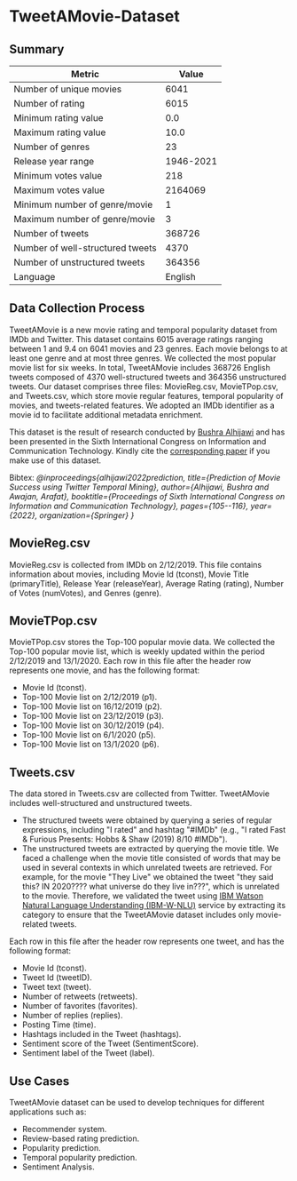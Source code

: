 # TweetAMovie-Dataset

## Summary 

Metric | Value
--- | ---
Number of unique movies                 | 6041
Number of rating                       | 6015
Minimum rating value                    | 0.0
Maximum rating value                    | 10.0
Number of genres                    | 23
Release year range                       | 1946-2021
Minimum votes value      | 218
Maximum votes value      | 2164069
Minimum number of genre/movie | 1
Maximum number of genre/movie | 3
Number of tweets | 368726
Number of well-structured tweets | 4370
Number of unstructured tweets | 364356
Language     | English

## Data Collection Process 

TweetAMovie is a new movie rating and temporal popularity dataset from IMDb and Twitter. This dataset contains 6015 average ratings ranging between 1 and 9.4 on 6041 movies and 23 genres. Each movie belongs to at least one genre and at most three genres. We collected the most popular movie list for six weeks. In total, TweetAMovie includes 368726 English tweets composed of 4370 well-structured tweets and 364356 unstructured tweets. Our dataset comprises three files: MovieReg.csv, MovieTPop.csv, and Tweets.csv, which store movie regular features, temporal popularity of movies, and tweets-related features. We adopted an IMDb identifier as a movie id to facilitate additional metadata enrichment.

This dataset is the result of research conducted by [Bushra Alhijawi](https://scholar.google.com/citations?user=uvyM6rwAAAAJ&hl=ar) and has been presented in the Sixth International Congress on Information and Communication Technology. Kindly cite the [corresponding paper](https://link.springer.com/chapter/10.1007/978-981-16-2377-6_12) if you make use of this dataset. 

Bibtex: *@inproceedings{alhijawi2022prediction,
  title={Prediction of Movie Success using Twitter Temporal Mining},
  author={Alhijawi, Bushra and Awajan, Arafat},
  booktitle={Proceedings of Sixth International Congress on Information and Communication Technology},
  pages={105--116},
  year={2022},
  organization={Springer}
}*

## MovieReg.csv

MovieReg.csv is collected from IMDb on 2/12/2019. This file contains information about movies, including Movie Id (tconst), Movie Title (primaryTitle), Release Year (releaseYear), Average Rating (rating), Number of Votes (numVotes), and Genres (genre).

## MovieTPop.csv

MovieTPop.csv stores the Top-100 popular movie data. We collected the Top-100 popular movie list, which is weekly updated within the period 2/12/2019 and 13/1/2020. Each row in this file after the header row represents one movie, and has the following
format:
- Movie Id (tconst).
- Top-100 Movie list on 2/12/2019 (p1).
- Top-100 Movie list on 16/12/2019 (p2).
- Top-100 Movie list on 23/12/2019 (p3).
- Top-100 Movie list on 30/12/2019 (p4).
- Top-100 Movie list on 6/1/2020 (p5).
- Top-100 Movie list on 13/1/2020 (p6).

## Tweets.csv

The data stored in Tweets.csv are collected from Twitter. TweetAMovie includes well-structured and unstructured tweets. 
- The structured tweets were obtained by querying a series of regular expressions, including "I rated" and hashtag "#IMDb" (e.g., "I rated Fast & Furious Presents: Hobbs & Shaw (2019) 8/10 #IMDb"). 
- The unstructured tweets are extracted by querying the movie title. 
We faced a challenge when the movie title consisted of words that may be used in several contexts in which unrelated tweets are retrieved. For example, for the movie "They Live" we obtained the tweet "they said this? IN 2020???? what universe do they live in???", which is unrelated to the movie. Therefore, we validated the tweet using [IBM Watson Natural Language Understanding (IBM-W-NLU)](https://www.ibm.com/cloud/watson-natural-language-understanding) service by extracting its category to ensure that the TweetAMovie dataset includes only movie-related tweets.

Each row in this file after the header row represents one tweet, and has the following format:
- Movie Id (tconst).
- Tweet Id (tweetID).
- Tweet text (tweet).
- Number of retweets (retweets).
- Number of favorites (favorites).
- Number of replies (replies).
- Posting Time (time).
- Hashtags included in the Tweet (hashtags).
- Sentiment score of the Tweet (SentimentScore).
- Sentiment label of the Tweet (label).

## Use Cases 

TweetAMovie dataset can be used to develop techniques for different applications such as: 
- Recommender system.
- Review-based rating prediction.
- Popularity prediction.
- Temporal popularity prediction.
- Sentiment Analysis.

<!--## Publications using TweetAMovie
- [Prediction of Movie Success using Twitter Temporal Mining] (https://link.springer.com/chapter/10.1007/978-981-16-2377-6_12)-->

